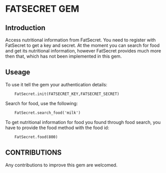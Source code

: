 FATSECRET GEM
=============

Introduction
------------

Access nutritional information from FatSecret. You need to register with FatSecret to get
a key and secret. At the moment you can search for food and get its nutritional information,
however FatSecret provides much more then that, which has not been implemented in this gem.

Useage
------

To use it tell the gem your authentication details:

		FatSecret.init(FATSECRET_KEY,FATSECRET_SECRET)

Search for food, use the following:

		FatSecret.search_food('milk')

To get nutritional information for food you found through food search, you have to provide
the food method with the food id:

		FatSecret.food(800)

CONTRIBUTIONS
-------------

Any contributions to improve this gem are welcomed.
